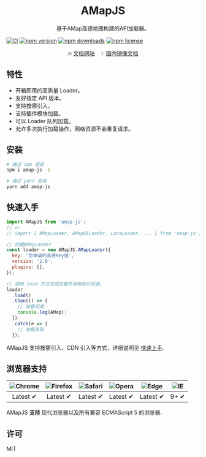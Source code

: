 <h1 align="center">AMapJS</h1>

<p align="center">基于AMap高德地图构建的API加载器。</p>

[![CI](https://github.com/iDerekLi/amap-js/actions/workflows/ci.yml/badge.svg?branch=main)](https://github.com/iDerekLi/amap-js/actions/workflows/ci.yml)
[![npm version](https://img.shields.io/npm/v/amap-js.svg?style=flat-square)](https://www.npmjs.com/package/amap-js)
[![npm downloads](https://img.shields.io/npm/dm/amap-js.svg?style=flat-square)](https://www.npmjs.com/package/amap-js)
[![npm license](https://img.shields.io/npm/l/amap-js.svg?style=flat-square)](https://github.com/iderekli/amap-js)

<p align="center">
  🔥 <a href="https://iderekli.github.io/amap-js">文档网站</a>
  &nbsp;&nbsp;
  💡 <a href="https://derekli.gitee.io/amap-js">国内镜像文档</a>
</p>

## 特性

- 开箱即用的高质量 Loader。
- 友好指定 API 版本。
- 支持按需引入。
- 支持插件模块加载。
- 可以 Loader 队列加载。
- 允许多次执行加载操作，网络资源不会重复请求。

## 安装

```bash
# 通过 npm 安装
npm i amap-js -S

# 通过 yarn 安装
yarn add amap-js
```

## 快速入手

```javascript
import AMapJS from 'amap-js';
// or
// import { AMapLoader, AMapUILoader, LocaLoader, ... } from 'amap-js';

// 创建AMapLoader
const loader = new AMapJS.AMapLoader({
  key: '您申请的高德Key值',
  version: '2.0',
  plugins: [],
});

// 调用 load 方法完成加载并调用执行回调。
loader
  .load()
  .then(() => {
    // 加载完成
    console.log(AMap);
  })
  .catch(e => {
    // 加载失败
  });
```

AMapJS 支持按需引入、CDN 引入等方式，详细说明见 [快速上手](https://derekli.gitee.io/amap-js/guide/quickstart.html).

## 浏览器支持

| ![Chrome](https://raw.github.com/alrra/browser-logos/master/src/chrome/chrome_48x48.png) | ![Firefox](https://raw.github.com/alrra/browser-logos/master/src/firefox/firefox_48x48.png) | ![Safari](https://raw.github.com/alrra/browser-logos/master/src/safari/safari_48x48.png) | ![Opera](https://raw.github.com/alrra/browser-logos/master/src/opera/opera_48x48.png) | ![Edge](https://raw.github.com/alrra/browser-logos/master/src/edge/edge_48x48.png) | ![IE](https://raw.github.com/alrra/browser-logos/master/src/archive/internet-explorer_9-11/internet-explorer_9-11_48x48.png) |
| :--------------------------------------------------------------------------------------: | :-----------------------------------------------------------------------------------------: | :--------------------------------------------------------------------------------------: | :-----------------------------------------------------------------------------------: | :--------------------------------------------------------------------------------: | :--------------------------------------------------------------------------------------------------------------------------: |
|                                         Latest ✔                                         |                                          Latest ✔                                           |                                         Latest ✔                                         |                                       Latest ✔                                        |                                      Latest ✔                                      |                                                             9+ ✔                                                             |

AMapJS **支持** 现代浏览器以及所有兼容 ECMAScript 5 的浏览器.

## 许可

MIT
